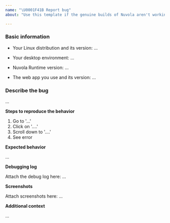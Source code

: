 ```yaml
---
name: "\U0001F41B Report bug"
about: "Use this template if the genuine builds of Nuvola aren't working as expected \U0001F914."

---
```


<!-- Thank you for taking the time to report a new issue.

Before reporting a new issue:

1. Use genuine builds of Nuvola available from <https://nuvola.tiliado.eu>.
    If you use a third-party build, contact your distributor to get help.
    We don't have resources to support packages we know nothing about.
2. Use the latest release of Nuvola. Update often, Flatpak updates are safe.
    Run  "flatpak update --system; flatpak update --user" to make sure
    all your Nuvola packages are up-to-date.
-->

### Basic information

- Your Linux distribution and its version: ...
   <!--
   Replace "..." with your answer, e.g. "Ubuntu 18.04". If you don't know,
   you can use commands "lsb_release -d" or "cat /etc/issue /etc/*release"
   to find out that.
   -->

- Your desktop environment: ...
   <!--
   Replace "..." with your desktop environment, e.g.
   GNOME (default in Ubuntu 17.10 and newer, in Fedora),
   Unity (default in Ubuntu 17.04 and older),
   Patheon (default in elementaryOS),
   Cinnamon (default in Linux Mint)
   KDE, XFCE, MATE, ...
   -->

 - Nuvola Runtime version: ...
   <!--
   Replace "..." with the version of Nuvola Runtime.
   You can get it from About dialog, click Menu button, then About.
   -->

 - The web app you use and its version: ...
   <!--
   Replace "..." with the name (e.g. Deezer, Spotify) and version of
   the web app you use.
   You can get it from About dialog, click Menu button, then About.
   -->

### Describe the bug

<!-- Replace "..." with a clear and concise description of what the bug is. -->
...

**Steps to reproduce the behavior**

<!-- Replace this list with your own steps. -->

1. Go to '...'
2. Click on '....'
3. Scroll down to '....'
4. See error

**Expected behavior**

<!-- Replace "..." with a clear and concise description of what you expected to happen. -->
...

**Debugging log**

<!--
See https://github.com/tiliado/nuvolaruntime/wiki/Bug-Reporting-Guidelines#debugging-output
for instructions on how to get a debugging log. Then save it as a text file (*.txt) and attach it to the bug report.

- Use the "Attach files by dragging & dropping or selecting them." feature available under the textbox.
- Never trim the logs or you will be asked to provide new complete logs.
- Don't use "pastebin" services as the logs there may disappear anytime.
- Don't attach screenshots of the terminal output. Use text files.
-->
Attach the debug log here: ...

**Screenshots**

<!--
If applicable, add screenshots to help explain your problem.

- Use the "Attach files by dragging & dropping or selecting them." feature available under the textbox.
- Don't use image hosting services as the images may disappear anytime.
-->
Attach screenshots here: ...

**Additional context**

<!-- Add any other context about the problem. -->
...

